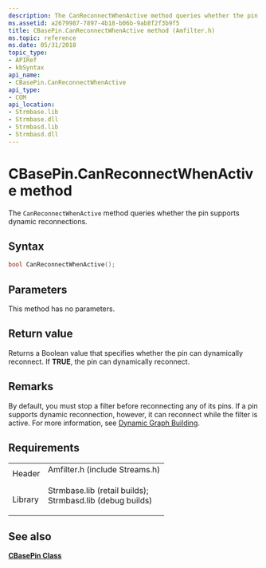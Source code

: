 ```yaml
---
description: The CanReconnectWhenActive method queries whether the pin supports dynamic reconnections.
ms.assetid: a2679987-7897-4b18-b06b-9ab8f2f3b9f5
title: CBasePin.CanReconnectWhenActive method (Amfilter.h)
ms.topic: reference
ms.date: 05/31/2018
topic_type: 
- APIRef
- kbSyntax
api_name: 
- CBasePin.CanReconnectWhenActive
api_type: 
- COM
api_location: 
- Strmbase.lib
- Strmbase.dll
- Strmbasd.lib
- Strmbasd.dll
---
```


# CBasePin.CanReconnectWhenActive method

The `CanReconnectWhenActive` method queries whether the pin supports dynamic reconnections.

## Syntax


```C++
bool CanReconnectWhenActive();
```



## Parameters

This method has no parameters.

## Return value

Returns a Boolean value that specifies whether the pin can dynamically reconnect. If **TRUE**, the pin can dynamically reconnect.

## Remarks

By default, you must stop a filter before reconnecting any of its pins. If a pin supports dynamic reconnection, however, it can reconnect while the filter is active. For more information, see [Dynamic Graph Building](dynamic-graph-building.md).

## Requirements



|                    |                                                                                                                                                                                            |
|--------------------|--------------------------------------------------------------------------------------------------------------------------------------------------------------------------------------------|
| Header<br/>  | <dl> <dt>Amfilter.h (include Streams.h)</dt> </dl>                                                                                  |
| Library<br/> | <dl> <dt>Strmbase.lib (retail builds); </dt> <dt>Strmbasd.lib (debug builds)</dt> </dl> |



## See also

<dl> <dt>

[**CBasePin Class**](cbasepin.md)
</dt> </dl>

 

 




